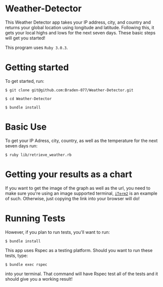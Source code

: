 # Weather-Detector

This Weather Detector app takes your IP address, city, and country and returns your global location using longitude and latitude. Following this, it gets your local highs and lows for the next seven days. These basic steps will get you started!

This program uses ```Ruby 3.0.3```. 

# Getting started
To get started, run:
   
    $ git clone git@github.com:Braden-077/Weather-Detector.git
    
    $ cd Weather-Detector

    $ bundle install

# Basic Use
To get your IP Adress, city, country, as well as the temperature for the next seven days run:
    
    $ ruby lib/retrieve_weather.rb 
    
    
 
# Getting your results as a chart
 If you want to get the image of the graph as well as the url, you need to make sure you're using an image supported terminal, [`iTerm2`](https://iterm2.com) is an example of such. Otherwise, just copying the link into your browser will do!
 

# Running Tests
However, if you plan to run tests, you'll want to run: 

    $ bundle install
  
 This app uses Rspec as a testing platform. Should you want to run these tests, type:
 
    $ bundle exec rspec 
 
 into your terminal. That command will have Rspec test all of the tests and it should give you a working result!


